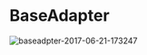 # BaseAdapter
![baseadpter-2017-06-21-173247](https://user-images.githubusercontent.com/18543478/27409664-4d85f1da-56a8-11e7-8e2c-a7ee6d13e651.png)
